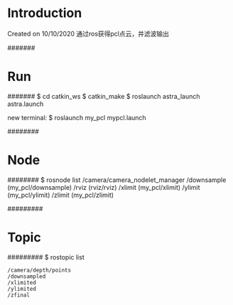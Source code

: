 # Introduction
Created on 10/10/2020
通过ros获得pcl点云，并滤波输出

#######
# Run #
#######
$ cd catkin_ws
$ catkin_make
$ roslaunch astra_launch astra.launch     <!-- /opt/ros/kinetic/share/astra_launch/launch -->

new terminal:
$ roslaunch my_pcl mypcl.launch    


########
# Node #
########
$ rosnode list
    /camera/camera_nodelet_manager
    /downsample (my_pcl/downsample)
    /rviz (rviz/rviz)
    /xlimit (my_pcl/xlimit)
    /ylimit (my_pcl/ylimit)
    /zlimit (my_pcl/zlimit)

#########
# Topic #
#########
$ rostopic list

    /camera/depth/points
    /downsampled
    /xlimited
    /ylimited
    /zfinal

